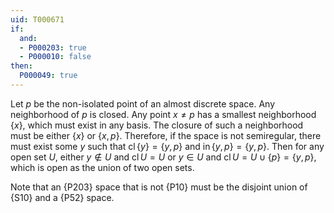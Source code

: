 ```yaml
---
uid: T000671
if:
  and:
  - P000203: true
  - P000010: false
then:
  P000049: true
---
```

Let $p$ be the non-isolated point of an almost discrete space.
Any neighborhood of $p$ is closed.
Any point $x\neq p$ has a smallest neighborhood $\{x\}$, which must exist in any basis.
The closure of such a neighborhood must be either $\{x\}$ or $\{x,p\}$.
Therefore, if the space is not semiregular, there must exist some $y$ such that
$\operatorname{cl}\{y\}=\{y,p\}$ and $\operatorname{in}\{y,p\}=\{y,p\}$.
Then for any open set $U$, either $y\not\in U$ and $\operatorname{cl}U=U$ or
$y\in U$ and $\operatorname{cl}U=U\cup\{p\}=\{y,p\}$, which is open as the union of two open sets.

Note that an {P203} space that is not {P10} must be
the disjoint union of {S10} and a {P52} space.

